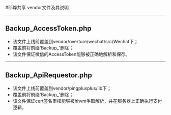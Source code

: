 #耶烨共享 vendor文件及其说明

---

## Backup_AccessToken.php

+ 该文件上线前覆盖到vendor/overture/wechat/src/Wechat下；
+ 覆盖前将前缀'Backup_'删除；
+ 该文件保证微信的AccessToken能够被正确地解析和保存。

---

## Backup_ApiRequestor.php

+ 该文件上线前覆盖到vendor/pingplusplus/lib下；
+ 覆盖前将前缀'Backup_'删除；
+ 该文件保证cert签名审核能够被hhvm争取解析，并在服务器上正确执行支付逻辑。

